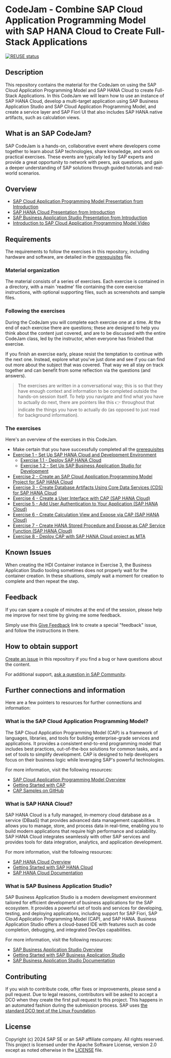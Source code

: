 # CodeJam - Combine SAP Cloud Application Programming Model with SAP HANA Cloud to Create Full-Stack Applications

[![REUSE status](https://api.reuse.software/badge/github.com/SAP-samples/cap-hana-exercises-codejam)](https://api.reuse.software/info/github.com/SAP-samples/cap-hana-exercises-codejam)

## Description

This repository contains the material for the CodeJam on using the SAP Cloud Application Programming Model and SAP HANA Cloud to create Full-Stack Applications. In this CodeJam we will learn how to use an instance of SAP HANA Cloud, develop a multi-target application using SAP Business Application Studio and SAP Cloud Application Programming Model, and create a service layer and SAP Fiori UI that also includes SAP HANA native artifacts, such as calculation views.

## What is an SAP CodeJam?

SAP CodeJam is a hands-on, collaborative event where developers come together to learn about SAP technologies, share knowledge, and work on practical exercises. These events are typically led by SAP experts and provide a great opportunity to network with peers, ask questions, and gain a deeper understanding of SAP solutions through guided tutorials and real-world scenarios.

## Overview

* [SAP Cloud Application Programming Model Presentation from Introduction](./slides/CAP_Small.pdf)
* [SAP HANA Cloud Presentation from Introduction](./slides/HANA_Small.pdf)
* [SAP Business Application Studio Presentation from Introduction](./slides/BAS_Small.pdf)
* [Introduction to SAP Cloud Application Programming Model Video](https://youtu.be/T1gqalbwzHk)

## Requirements

The requirements to follow the exercises in this repository, including hardware and software, are detailed in the [prerequisites](prerequisites.md) file.

### Material organization

The material consists of a series of exercises. Each exercise is contained in a directory, with a main 'readme' file containing the core exercise instructions, with optional supporting files, such as screenshots and sample files.

### Following the exercises

During the CodeJam you will complete each exercise one at a time. At the end of each exercise there are questions; these are designed to help you think about the content just covered, and are to be discussed with the entire CodeJam class, led by the instructor, when everyone has finished that exercise.

If you finish an exercise early, please resist the temptation to continue with the next one. Instead, explore what you've just done and see if you can find out more about the subject that was covered. That way we all stay on track together and can benefit from some reflection via the questions (and answers).

> The exercises are written in a conversational way; this is so that they have enough context and information to be completed outside the hands-on session itself. To help you navigate and find what you have to actually do next, there are pointers like this 👉 throughout that indicate the things you have to actually do (as opposed to just read for background information).

### The exercises

Here's an overview of the exercises in this CodeJam.

* Make certain that you have successfully completed all the [prerequisites](prerequisites.md)
* [Exercise 1 - Set Up SAP HANA Cloud and Development Environment](exercises/ex1/README.md)
  * [Exercise 1.1 - Deploy SAP HANA Cloud](exercises/ex1/README.md#exercise-11-deploy-sap-hana-cloud)
  * [Exercise 1.2 - Set Up SAP Business Application Studio for Development](exercises/ex1/README.md#exercise-12-set-up-sap-business-application-studio-for-development)
* [Exercise 2 - Create an SAP Cloud Application Programming Model Project for SAP HANA Cloud](exercises/ex2/README.md)
* [Exercise 3 - Create Database Artifacts Using Core Data Services (CDS) for SAP HANA Cloud](exercises/ex3/README.md)
* [Exercise 4 - Create a User Interface with CAP (SAP HANA Cloud)](exercises/ex4/README.md)
* [Exercise 5 - Add User Authentication to Your Application (SAP HANA Cloud)](exercises/ex5/README.md)
* [Exercise 6 - Create Calculation View and Expose via CAP (SAP HANA Cloud)](exercises/ex6/README.md)
* [Exercise 7 - Create HANA Stored Procedure and Expose as CAP Service Function (SAP HANA Cloud)](exercises/ex7/README.md)
* [Exercise 8 - Deploy CAP with SAP HANA Cloud project as MTA](exercises/ex8/README.md)

## Known Issues

When creating the HDI Container instance in Exercise 3, the Business Application Studio tooling sometimes does not properly wait for the container creation. In these situations, simply wait a moment for creation to complete and then repeat the step.

## Feedback

If you can spare a couple of minutes at the end of the session, please help me improve for next time by giving me some feedback.

Simply use this [Give Feedback](https://github.com/SAP-samples/cap-hana-exercises-codejam/issues/new?assignees=&labels=feedback&template=session-feedback-template.md&title=Feedback) link to create a special "feedback" issue, and follow the instructions in there.

## How to obtain support

[Create an issue](https://github.com/SAP-samples/cap-hana-exercises-codejam/issues) in this repository if you find a bug or have questions about the content.

For additional support, [ask a question in SAP Community](https://answers.sap.com/questions/ask.html).

## Further connections and information

Here are a few pointers to resources for further connections and information:

### What is the SAP Cloud Application Programming Model?

The SAP Cloud Application Programming Model (CAP) is a framework of languages, libraries, and tools for building enterprise-grade services and applications. It provides a consistent end-to-end programming model that includes best practices, out-of-the-box solutions for common tasks, and a set of tools to simplify development. CAP is designed to help developers focus on their business logic while leveraging SAP's powerful technologies.

For more information, visit the following resources:

* [SAP Cloud Application Programming Model Overview](https://cap.cloud.sap/docs/)
* [Getting Started with CAP](https://cap.cloud.sap/docs/get-started/)
* [CAP Samples on GitHub](https://github.com/SAP-samples/cloud-cap-samples)

### What is SAP HANA Cloud?

SAP HANA Cloud is a fully managed, in-memory cloud database as a service (DBaaS) that provides advanced data management capabilities. It allows you to manage, store, and process data in real-time, enabling you to build modern applications that require high performance and scalability. SAP HANA Cloud integrates seamlessly with other SAP services and provides tools for data integration, analytics, and application development.

For more information, visit the following resources:

* [SAP HANA Cloud Overview](https://www.sap.com/products/hana/cloud.html)
* [Getting Started with SAP HANA Cloud](https://developers.sap.com/tutorials/hana-cloud-getting-started.html)
* [SAP HANA Cloud Documentation](https://help.sap.com/viewer/product/SAP_HANA_CLOUD)

### What is SAP Business Application Studio?

SAP Business Application Studio is a modern development environment tailored for efficient development of business applications for the SAP ecosystem. It provides a powerful set of tools and services for developing, testing, and deploying applications, including support for SAP Fiori, SAP Cloud Application Programming Model (CAP), and SAP HANA. Business Application Studio offers a cloud-based IDE with features such as code completion, debugging, and integrated DevOps capabilities.

For more information, visit the following resources:

* [SAP Business Application Studio Overview](https://www.sap.com/products/business-application-studio.html)
* [Getting Started with SAP Business Application Studio](https://developers.sap.com/tutorials/appstudio-onboarding.html)
* [SAP Business Application Studio Documentation](https://help.sap.com/viewer/product/SAP_BUSINESS_APPLICATION_STUDIO)

## Contributing

If you wish to contribute code, offer fixes or improvements, please send a pull request. Due to legal reasons, contributors will be asked to accept a DCO when they create the first pull request to this project. This happens in an automated fashion during the submission process. SAP uses [the standard DCO text of the Linux Foundation](https://developercertificate.org/).

## License

Copyright (c) 2024 SAP SE or an SAP affiliate company. All rights reserved. This project is licensed under the Apache Software License, version 2.0 except as noted otherwise in the [LICENSE](LICENSES/Apache-2.0.txt) file.
